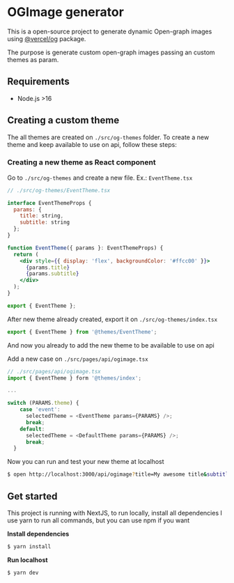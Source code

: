 # OGImage generator

This is a open-source project to generate dynamic Open-graph images using [@vercel/og](https://github.com/vercel/og-image) package.

The purpose is generate custom open-graph images passing an custom themes as param.

## Requirements

- Node.js >16

## Creating a custom theme

The all themes are created on `./src/og-themes` folder. To create a new theme and keep available to use on api, follow these steps:

### Creating a new theme as React component

Go to `./src/og-themes` and create a new file. Ex.: `EventTheme.tsx`

```jsx
// ./src/og-themes/EventTheme.tsx

interface EventThemeProps {
  params: {
    title: string,
    subtitle: string
  };
}

function EventTheme({ params }: EventThemeProps) {
  return (
    <div style={{ display: 'flex', backgroundColor: '#ffcc00' }}>
      {params.title}
      {params.subtitle}
    </div>
  );
}

export { EventTheme };
```

After new theme already created, export it on `./src/og-themes/index.tsx`

```js
export { EventTheme } from '@themes/EventTheme';
```

And now you already to add the new theme to be available to use on api

Add a new case on `./src/pages/api/ogimage.tsx`

```js
// ./src/pages/api/ogimage.tsx
import { EventTheme } form '@themes/index';

...

switch (PARAMS.theme) {
    case 'event':
      selectedTheme = <EventTheme params={PARAMS} />;
      break;
    default:
      selectedTheme = <DefaultTheme params={PARAMS} />;
      break;
  }
```

Now you can run and test your new theme at localhost

```sh
$ open http://localhost:3000/api/ogimage?title=My awesome title&subtitle=Front-end Developer&theme=event
```

## Get started

This project is running with NextJS, to run locally, install all dependencies
I use yarn to run all commands, but you can use npm if you want

**Install dependencies**

```sh
$ yarn install
```

**Run localhost**

```sh
$ yarn dev
```

